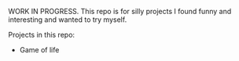 WORK IN PROGRESS. This repo is for silly projects I found funny and interesting and wanted to try myself.

Projects in this repo:

- Game of life

